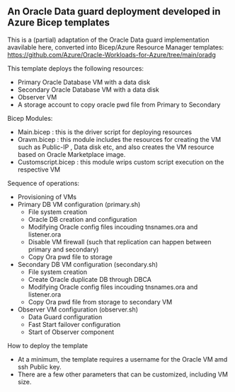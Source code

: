 ## An Oracle Data guard deployment developed in Azure Bicep templates

This is a (partial) adaptation of the Oracle Data guard implementation avavilable here, converted into Bicep/Azure Resource Manager templates:
https://github.com/Azure/Oracle-Workloads-for-Azure/tree/main/oradg 

This template deploys the following resources:

- Primary Oracle Database VM with a data disk
- Secondary Oracle Database VM with a data disk
- Observer VM 
- A storage account to copy oracle pwd file from Primary to Secondary

Bicep Modules:
- Main.bicep : this is the driver script for deploying resources
- Oravm.bicep : this module includes the resources for creating the VM such as Public-IP , Data disk etc, and also creates the VM resource based on Oracle Marketplace image.
- Customscript.bicep : this module wrips custom script execution on the respective VM

Sequence of operations:
- Provisioning of VMs
- Primary DB VM configuration (primary.sh)
    - File system creation
    - Oracle DB creation and configuration
    - Modifying Oracle config files incouding tnsnames.ora and listener.ora
    - Disable VM firewall (such that replication can happen between primary and secondary)
    - Copy Ora pwd file to storage
- Secondary DB VM configuration (secondary.sh)
    - File system creation
    - Create Oracle duplicate DB through DBCA
    - Modifying Oracle config files incouding tnsnames.ora and listener.ora
    - Copy Ora pwd file from storage to secondary VM
- Observer VM configuration (observer.sh)
    - Data Guard configuration
    - Fast Start failover configuration 
    - Start of Observer component 

How to deploy the template
- At a minimum, the template requires a username for the Oracle VM amd ssh Public key. 
- There are a few other parameters that can be customized, including VM size.


